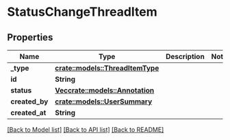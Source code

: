 # StatusChangeThreadItem

## Properties

Name | Type | Description | Notes
------------ | ------------- | ------------- | -------------
**_type** | [**crate::models::ThreadItemType**](threadItemType.md) |  | 
**id** | **String** |  | 
**status** | [**Vec<crate::models::Annotation>**](annotation.md) |  | 
**created_by** | [**crate::models::UserSummary**](userSummary.md) |  | 
**created_at** | **String** |  | 

[[Back to Model list]](../README.md#documentation-for-models) [[Back to API list]](../README.md#documentation-for-api-endpoints) [[Back to README]](../README.md)


